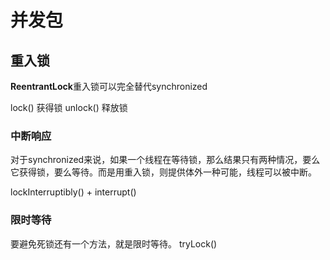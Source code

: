 # 并发包

## 重入锁

**ReentrantLock**重入锁可以完全替代synchronized

lock() 获得锁
unlock() 释放锁

### 中断响应

对于synchronized来说，如果一个线程在等待锁，那么结果只有两种情况，要么它获得锁，要么等待。而是用重入锁，则提供体外一种可能，线程可以被中断。

lockInterruptibly() + interrupt()

### 限时等待

要避免死锁还有一个方法，就是限时等待。 tryLock()